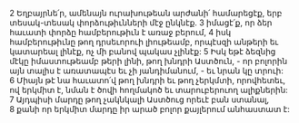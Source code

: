 2 Եղբայրնե՛ր, ամենայն ուրախութեան արժանի՛ համարեցէք, երբ տեսակ-տեսակ փորձութիւնների մէջ ընկնէք. 3 իմացէ՛ք, որ ձեր հաւատի փորձը համբերութիւն է առաջ բերում, 4 իսկ համբերութիւնը թող դրսեւորուի լիութեամբ, որպէսզի անթերի եւ կատարեալ լինէք, ոչ մի բանով պակաս չլինէք:
5 Իսկ եթէ ձեզնից մէկը իմաստութեամբ թերի լինի, թող խնդրի Աստծուն, - որ բոլորին այն տալիս է առատապէս եւ չի յանդիմանում, - եւ նրան կը տրուի: 6 Միայն թէ նա հաւատո՛վ թող խնդրի եւ թող չերկմտի, որովհետեւ, ով երկմիտ է, նման է ծովի հողմակոծ եւ տարուբերուող ալիքներին: 7 Այդպիսի մարդը թող չակնկալի Աստծուց որեւէ բան ստանալ, 8 քանի որ երկմիտ մարդը իր արած բոլոր քայլերում անհաստատ է:
